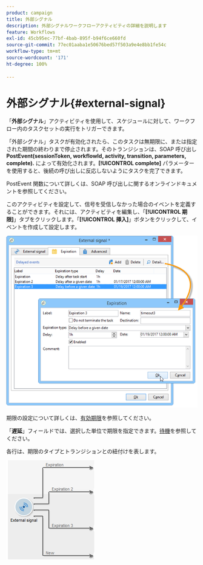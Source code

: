```yaml
---
product: campaign
title: 外部シグナル
description: 外部シグナルワークフローアクティビティの詳細を説明します
feature: Workflows
exl-id: 45cb95ec-77bf-4bab-895f-b94f6ce660fd
source-git-commit: 77ec01aaba1e50676bed57f503a9e4e8bb1fe54c
workflow-type: tm+mt
source-wordcount: '171'
ht-degree: 100%

---
```


# 外部シグナル{#external-signal}



「**外部シグナル**」アクティビティを使用して、スケジュールに対して、ワークフロー内のタスクセットの実行をトリガーできます。

「外部シグナル」タスクが有効化されたら、このタスクは無期限に、または指定された期間の終わりまで停止されます。そのトランジションは、SOAP 呼び出し **PostEvent(sessionToken, workflowId, activity, transition, parameters, complete).** によって有効化されます。**[!UICONTROL complete]** パラメーターを使用すると、後続の呼び出しに反応しないようにタスクを完了できます。

PostEvent 関数について詳しくは、SOAP 呼び出しに関するオンラインドキュメントを参照してください。

このアクティビティを設定して、信号を受信しなかった場合のイベントを定義することができます。それには、アクティビティを編集し、「**[!UICONTROL 期限]**」タブをクリックします。「**[!UICONTROL 挿入]**」ボタンをクリックして、イベントを作成して設定します。

![](assets/edit_signal.png)

期限の設定について詳しくは、[有効期限](define-approvals.md)を参照してください。

「**遅延**」フィールドでは、選択した単位で期限を指定できます。[待機](wait.md)を参照してください。

各行は、期限のタイプとトランジションとの紐付けを表します。

![](assets/external_sign_diag.png)
